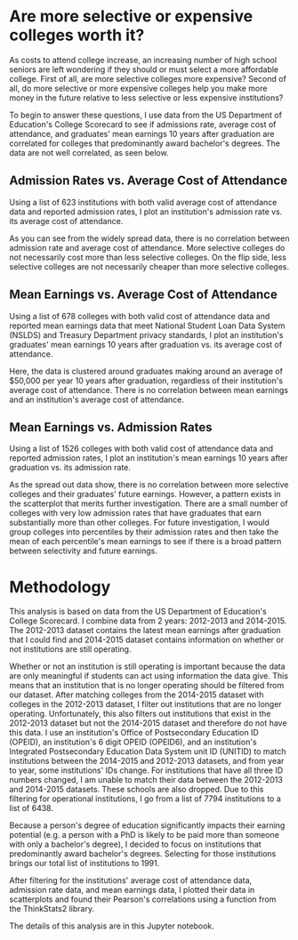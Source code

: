 # Are more selective or expensive colleges worth it?

As costs to attend college increase, an increasing number of high school seniors are left wondering if they should or must select a more affordable college. First of all, are more selective colleges more expensive? Second of all, do more selective or more expensive colleges help you make more money in the future relative to less selective or less expensive institutions?

To begin to answer these questions, I use data from the US Department of Education's College Scorecard to see if admissions rate, average cost of attendance, and graduates' mean earnings 10 years after graduation are correlated for colleges that predominantly award bachelor's degrees. The data are not well correlated, as seen below.

## Admission Rates vs. Average Cost of Attendance
Using a list of 623 institutions with both valid average cost of attendance data and reported admission rates, I plot an institution's admission rate vs. its average cost of attendance.



As you can see from the widely spread data, there is no correlation between admission rate and average cost of attendance. More selective colleges do not necessarily cost more than less selective colleges. On the flip side, less selective colleges are not necessarily cheaper than more selective colleges.

## Mean Earnings vs. Average Cost of Attendance
Using a list of 678 colleges with both valid cost of attendance data and reported mean earnings data that meet National Student Loan Data System (NSLDS) and Treasury Department privacy standards, I plot an institution's graduates' mean earnings 10 years after graduation vs. its average cost of attendance.



Here, the data is clustered around graduates making around an average of $50,000 per year 10 years after graduation, regardless of their institution's average cost of attendance. There is no correlation between mean earnings and an institution's average cost of attendance.

## Mean Earnings vs. Admission Rates
Using a list of 1526 colleges with both valid cost of attendance data and reported admission rates, I plot an institution's mean earnings 10 years after graduation vs. its admission rate.



As the spread out data show, there is no correlation between more selective colleges and their graduates' future earnings. However, a pattern exists in the scatterplot that merits further investigation. There are a small number of colleges with very low admission rates that have graduates that earn substantially more than other colleges. For future investigation, I would group colleges into percentiles by their admission rates and then take the mean of each percentile's mean earnings to see if there is a broad pattern between selectivity and future earnings.

# Methodology

This analysis is based on data from the US Department of Education's College Scorecard. I combine data from 2 years: 2012-2013 and 2014-2015. The 2012-2013 dataset contains the latest mean earnings after graduation that I could find and 2014-2015 dataset contains information on whether or not institutions are still operating.

Whether or not an institution is still operating is important because the data are only meaningful if students can act using information the data give. This means that an institution that is no longer operating should be filtered from our dataset. After matching colleges from the 2014-2015 dataset with colleges in the 2012-2013 dataset, I filter out institutions that are no longer operating. Unfortunately, this also filters out institutions that exist in the 2012-2013 dataset but not the 2014-2015 dataset and therefore do not have this data. I use an institution's Office of Postsecondary Education ID (OPEID), an institution's 6 digit OPEID (OPEID6), and an institution's Integrated Postsecondary Education Data System unit ID (UNITID) to match institutions between the 2014-2015 and 2012-2013 datasets, and from year to year, some institutions' IDs change. For institutions that have all three ID numbers changed, I am unable to match their data between the 2012-2013 and 2014-2015 datasets. These schools are also dropped. Due to this filtering for operational institutions, I go from a list of 7794 institutions to a list of 6438.

Because a person's degree of education significantly impacts their earning potential (e.g. a person with a PhD is likely to be paid more than someone with only a bachelor's degree), I decided to focus on institutions that predominantly award bachelor's degrees. Selecting for those institutions brings our total list of institutions to 1991.

After filtering for the institutions' average cost of attendance data, admission rate data, and mean earnings data, I plotted their data in scatterplots and found their Pearson's correlations using a function from the ThinkStats2 library.

The details of this analysis are in this Jupyter notebook.
